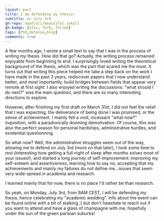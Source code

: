 ```yaml
---
layout: post
title: I am defending my thesis!
subtitle: on July 3rd
gh-repo: daattali/beautiful-jekyll
gh-badge: [star, fork, follow]
tags: [PhD,defense,blog]
comments: true
---
```


A few months ago, I wrote a small text to say that I was in the process of writing my thesis. How did that go? Actually, the writing process remained enjoyable from beginning to end. I surprisingly loved writing the theoretical background of the thesis, which was the part that scared me the most. It turns out that writing this piece helped me take a step back on the work I have made in the past 3 years, rediscover papers that I now understand better, and most importantly, build bridges between fields that appear very remote at first sight. I also enjoyed writing the discussions: "what should I do next?" was the main question, and there are so many interesting directions to explore.

However, after finishing my first draft on March 31st, I did not feel the relief that I was expecting, the deliverance of being done I was promised, or the sense of achievement. I mainly felt a void, incessant "what now?" inquisition, with a paradoxically dooming demotivation. Of course, this was also the perfect season for personal hardships, administrative hurdles, and existential questionning. 

So what now? Well, the administrative struggles seem out of the way, allowing me to defend on July 3rd (more on that later), I took some time to rest (interesting how getting a full night of sleep after months solves most of your issues!), and started a long journey of self-improvement: improving my self-esteem and assertiveness, learning how to say no, accepting that my achievements and mainly my failures do not define me...issues that seem very wide-spread in academia and research. 

I learned mainly that for now, there is no place I'd rather be than research.

So yeah, on Monday, July 3rd, from 9AM CEST, I will be defending my thesis, hence celebrating my "academic wedding". Info about the event can be found online with a bit of stalking ;) but don't heasitate to reach out if you want to attend and have a glass of champagne with me, hopefully under the sun of the green parisian suburbs!

